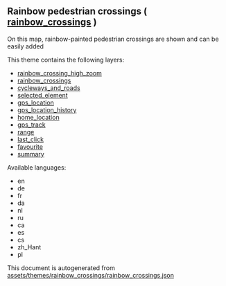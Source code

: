 [//]: # (WARNING: this file is automatically generated. Please find the sources at the bottom and edit those sources)

 Rainbow pedestrian crossings ( [rainbow_crossings](https://mapcomplete.org/rainbow_crossings) ) 
-------------------------------------------------------------------------------------------------



On this map, rainbow-painted pedestrian crossings are shown and can be easily added

This theme contains the following layers:



  - [rainbow_crossing_high_zoom](../Layers/rainbow_crossing_high_zoom.md)
  - [rainbow_crossings](../Layers/rainbow_crossings.md)
  - [cycleways_and_roads](../Layers/cycleways_and_roads.md)
  - [selected_element](../Layers/selected_element.md)
  - [gps_location](../Layers/gps_location.md)
  - [gps_location_history](../Layers/gps_location_history.md)
  - [home_location](../Layers/home_location.md)
  - [gps_track](../Layers/gps_track.md)
  - [range](../Layers/range.md)
  - [last_click](../Layers/last_click.md)
  - [favourite](../Layers/favourite.md)
  - [summary](../Layers/summary.md)


Available languages:



  - en
  - de
  - fr
  - da
  - nl
  - ru
  - ca
  - es
  - cs
  - zh_Hant
  - pl
 

This document is autogenerated from [assets/themes/rainbow_crossings/rainbow_crossings.json](https://github.com/pietervdvn/MapComplete/blob/develop/assets/themes/rainbow_crossings/rainbow_crossings.json)

